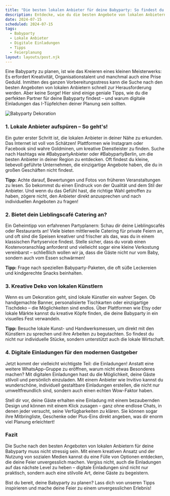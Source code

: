 ```yaml
---
title: "Die besten lokalen Anbieter für deine Babyparty: So findest du die perfekten Angebote!"
description: Entdecke, wie du die besten Angebote von lokalen Anbietern für deine Babyparty findest und warum digitale Einladungen der neue Trend sind.
date: 2024-07-15
scheduled: 2024-07-15
tags:
  - Babyparty
  - Lokale Anbieter
  - Digitale Einladungen
  - Tipps
  - Feierplanung
layout: layouts/post.njk
---
```


Eine Babyparty zu planen, ist wie das Kreieren eines kleinen Meisterwerks: Es erfordert Kreativität, Organisationstalent und manchmal auch eine Prise Geduld. Inmitten des ganzen Vorbereitungsstress kann die Suche nach den besten Angeboten von lokalen Anbietern schnell zur Herausforderung werden. Aber keine Sorge! Hier sind einige geniale Tipps, wie du die perfekten Partner für deine Babyparty findest – und warum digitale Einladungen das I-Tüpfelchen deiner Planung sein sollten.

![Babyparty Dekoration](/img/babyparty-deko.webp)

### 1. **Lokale Anbieter aufspüren – So geht's!**

Ein guter erster Schritt ist, die lokalen Anbieter in deiner Nähe zu erkunden. Das Internet ist voll von Schätzen! Plattformen wie Instagram oder Facebook sind wahre Goldminen, um kreative Dienstleister zu finden. Suche nach Hashtags wie #BabypartyAnbieter oder #BabypartyBerlin, um die besten Anbieter in deiner Region zu entdecken. Oft findest du kleine, liebevoll geführte Unternehmen, die einzigartige Angebote haben, die du in großen Geschäften nicht findest.

**Tipp:** Achte darauf, Bewertungen und Fotos von früheren Veranstaltungen zu lesen. So bekommst du einen Eindruck von der Qualität und dem Stil der Anbieter. Und wenn du das Gefühl hast, die richtige Wahl getroffen zu haben, zögere nicht, den Anbieter direkt anzusprechen und nach individuellen Angeboten zu fragen!

### 2. **Bietet dein Lieblingscafé Catering an?**

Ein Geheimtipp von erfahrenen Partyplanern: Schau dir deine Lieblingscafés oder Restaurants an! Viele bieten mittlerweile Catering für private Feiern an, und oft sind die Speisen kreativer und frischer als das, was du in einem klassischen Partyservice findest. Stelle sicher, dass du vorab einen Kostenvoranschlag anforderst und vielleicht sogar eine kleine Verkostung vereinbarst – schließlich wollen wir ja, dass die Gäste nicht nur vom Baby, sondern auch vom Essen schwärmen!

**Tipp:** Frage nach speziellen Babyparty-Paketen, die oft süße Leckereien und kindgerechte Snacks beinhalten. 

### 3. **Kreative Deko von lokalen Künstlern**

Wenn es um Dekoration geht, sind lokale Künstler ein wahrer Segen. Ob handgemachte Banner, personalisierte Tischkarten oder einzigartige Tischdeko – die Möglichkeiten sind endlos. Über Plattformen wie Etsy oder lokale Märkte kannst du kreative Köpfe finden, die deine Babyparty in ein visuelles Fest verwandeln.

**Tipp:** Besuche lokale Kunst- und Handwerksmessen, um direkt mit den Künstlern zu sprechen und ihre Arbeiten zu begutachten. So findest du nicht nur individuelle Stücke, sondern unterstützt auch die lokale Wirtschaft.

### 4. **Digitale Einladungen für den modernen Gastgeber**

Jetzt kommt der vielleicht wichtigste Teil: die Einladungen! Anstatt eine weitere WhatsApp-Gruppe zu eröffnen, warum nicht etwas Besonderes machen? Mit digitalen Einladungen hast du die Möglichkeit, deine Gäste stilvoll und persönlich einzuladen. Mit einem Anbieter wie Invitivo kannst du wunderschöne, individuell gestaltbare Einladungen erstellen, die nicht nur umweltfreundlich sind, sondern auch einen echten Wow-Faktor haben.

Stell dir vor, deine Gäste erhalten eine Einladung mit einem bezaubernden Design und können mit einem Klick zusagen – ganz ohne endlose Chats, in denen jeder versucht, seine Verfügbarkeiten zu klären. Sie können sogar ihre Mitbringliste, Geschenke oder Plus-Eins direkt angeben, was dir enorm viel Planung erleichtert!

### **Fazit**

Die Suche nach den besten Angeboten von lokalen Anbietern für deine Babyparty muss nicht stressig sein. Mit einem kreativen Ansatz und der Nutzung von sozialen Medien kannst du eine Fülle von Optionen entdecken, die deine Feier unvergesslich machen. Vergiss nicht, auch die Einladungen auf das nächste Level zu heben – digitale Einladungen sind nicht nur praktisch, sondern auch eine stilvolle Art, deine Gäste zu begeistern.

Bist du bereit, deine Babyparty zu planen? Lass dich von unseren Tipps inspirieren und mache deine Feier zu einem unvergesslichen Erlebnis!
